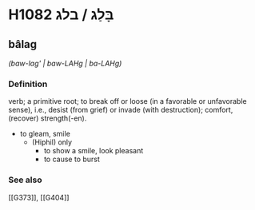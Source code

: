 # H1082 בָּלַג / בלג

## bâlag

_(baw-lag' | baw-LAHɡ | ba-LAHɡ)_

### Definition

verb; a primitive root; to break off or loose (in a favorable or unfavorable sense), i.e., desist (from grief) or invade (with destruction); comfort, (recover) strength(-en).

- to gleam, smile
    - (Hiphil) only
        - to show a smile, look pleasant
        - to cause to burst
### See also

[[G373]], [[G404]]

